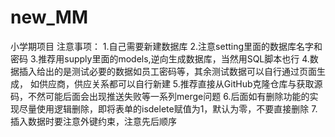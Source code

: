 # new_MM
小学期项目
注意事项：
1.自己需要新建数据库
2.注意setting里面的数据库名字和密码
3.推荐用supply里面的models,逆向生成数据库，当然用SQL脚本也行
4.数据插入给出的是测试必要的数据如员工密码等，其余测试数据可以自行通过页面生成，
如供应商，供应关系都可以自行新建
5.推荐直接从GitHub克隆仓库与获取源码，不然可能后面会出现推送失败等一系列merge问题
6.后面如有删除功能的实现尽量使用逻辑删除，即将表单的isdelete赋值为1，默认为零，不要直接删除
7.插入数据时要注意外键约束，注意先后顺序
